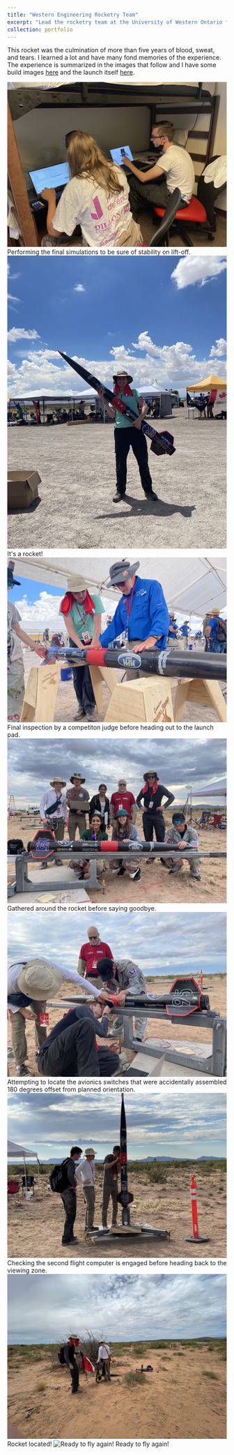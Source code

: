 ```yaml
---
title: "Western Engineering Rocketry Team"
excerpt: "Lead the rocketry team at the University of Western Ontario for the build of <em>Prometheus</em>, the first-ever successfully launched rocket at Spaceport America Cup 2022 <br/><img src='/images/rocketCrossSection.png'> "
collection: portfolio
---
```


This rocket was the culmination of more than five years of blood, sweat, and tears. I learned a lot and have many fond memories of the experience. The experience is summarized in the images that follow and I have some build images <a href="https://www.linkedin.com/posts/niall-bannigan_spaceport-america-hosted-an-incredible-event-activity-6952131685597532160-K09F">here</a> and the launch itself <a href="https://www.linkedin.com/posts/niall-bannigan_trimmed-launch-and-landing-video-of-the-western-activity-6952134473069076480-dG6_">here</a>.

<img src="/images/finalSims.jpg" alt="Performing the final simulations to be sure of stability on lift-off">
Performing the final simulations to be sure of stability on lift-off.

<img src="/images/itsARocket.jpg" alt="It's a rocket!">
It's a rocket!

<img src="/images/finalInspection.jpg" alt="Final inspection by a competiton judge before heading out to the launch pad">
Final inspection by a competiton judge before heading out to the launch pad.

<img src="/images/onThePad.jpg" alt="Gathered around the rocket before saying goodbye">
Gathered around the rocket before saying goodbye.

<img src="/images/tenseMoments.jpg" alt="Attempting to locate the avionics switches that were accidentally assembled 180 degrees offset from planned orientation">
Attempting to locate the avionics switches that were accidentally assembled 180 degrees offset from planned orientation.

<img src="/images/upright.jpg" alt="Checking the second flight computer is engaged before heading back to the viewing zone">
Checking the second flight computer is engaged before heading back to the viewing zone.

<img src="/images/foundIt.jpg" alt="Rocket located!">
Rocket located!

<img src="/images/recovered.jpg" alt="Ready to fly again!">
Ready to fly again!
